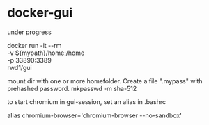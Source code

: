 # docker-gui

under progress  

docker run -it --rm \
	-v ${mypath}/home:/home \
	-p 33890:3389 \
	rwd1/gui


mount dir with one or more homefolder. 
Create a file ".mypass" with prehashed password. 
mkpasswd -m sha-512

to start chromium in gui-session, set an alias in .bashrc  

alias chromium-browser='chromium-browser --no-sandbox'  

